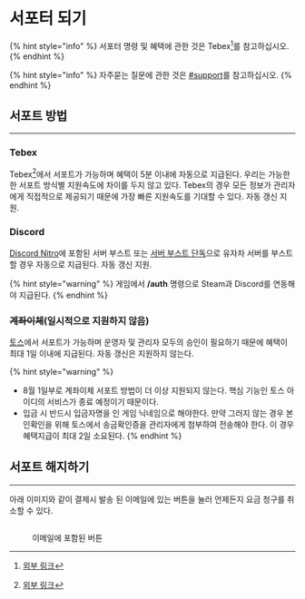 # 서포터 되기

{% hint style="info" %}
서포터 명령 및 혜택에 관한 것은 Tebex[^1]를 참고하십시오.
{% endhint %}

{% hint style="info" %}
자주묻는 질문에 관한 것은 [#support](faq.md#support "mention")를 참고하십시오.
{% endhint %}

## 서포트 방법 <a href="#supportmethod" id="supportmethod"></a>

***

### Tebex

Tebex[^2]에서 서포트가 가능하며 혜택이 5분 이내에 자동으로 지급된다. 우리는 가능한 한 서포트 방식별 지원속도에 차이를 두지 않고 있다. Tebex의 경우 모든 정보가 관리자에게 직접적으로 제공되기 때문에 가장 빠른 지원속도를 기대할 수 있다. 자동 갱신 지원.

### Discord

[Discord Nitro](https://support.discord.com/hc/ko/articles/115000435108-Nitro-Nitro-Basic%EC%9D%80-%EB%AC%B4%EC%97%87%EC%9E%85%EB%8B%88%EA%B9%8C#h\_01GFV3NE6JPS6BRTX7XYQDJ0S4)에 포함된 서버 부스트 또는 [서버 부스트 단독](https://support.discord.com/hc/ko/articles/360028038352-Server-Boosting-FAQ-#h\_9dfb44db-c394-4339-863b-e6d1e3fb0469)으로 유자차 서버를 부스트 할 경우 자동으로 지급된다. 자동 갱신 지원.

{% hint style="warning" %}
게임에서 **/auth** 명령으로 Steam과 Discord를 연동해야 지급된다.
{% endhint %}

### ~~계좌이체~~(일시적으로 지원하지 않음) <a href="#account-transfer" id="account-transfer"></a>

[토스](https://toss.me/%EC%9C%A0%EC%9E%90%EC%B0%A8%EC%84%9C%EB%B2%84/5000)에서 서포트가 가능하며 운영자 및 관리자 모두의 승인이 필요하기 때문에 혜택이 최대 1일 이내에 지급된다. 자동 갱신은 지원하지 않는다.

{% hint style="warning" %}
* 8월 1일부로 계좌이체 서포트 방법이 더 이상 지원되지 않는다. 핵심 기능인 토스 아이디의 서비스가 종료 예정이기 때문이다.
* 입금 시 반드시 입금자명을 인 게임 닉네임으로 해야한다. 만약 그러지 않는 경우 본인확인을 위해 토스에서 송금확인증을 관리자에게 첨부하여 전송해야 한다. 이 경우 혜택지급이 최대 2일 소요된다.
{% endhint %}

## 서포트 해지하기 <a href="#how-to-unsubscribe" id="how-to-unsubscribe"></a>

***

아래 이미지와 같이 결제시 발송 된 이메일에 있는 버튼을 눌러 언제든지 요금 청구를 취소할 수 있다.

<div align="left">

<figure><img src="https://i.imgur.com/UEX0ZPi.png" alt=""><figcaption><p>이메일에 포함된 버튼</p></figcaption></figure>

</div>

[^1]: [외부 링크](https://yujachaserversupport.tebex.io/)

[^2]: [외부 링크](https://yujachaserversupport.tebex.io/)

